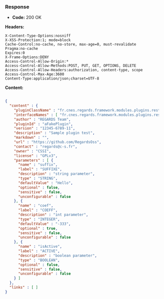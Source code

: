 ### Response

* **Code:** 200 OK

**Headers:**

`X-Content-Type-Options:nosniff`  
`X-XSS-Protection:1; mode=block`  
`Cache-Control:no-cache, no-store, max-age=0, must-revalidate`  
`Pragma:no-cache`  
`Expires:0`  
`X-Frame-Options:DENY`  
`Access-Control-Allow-Origin:*`  
`Access-Control-Allow-Methods:POST, PUT, GET, OPTIONS, DELETE`  
`Access-Control-Allow-Headers:authorization, content-type, scope`  
`Access-Control-Max-Age:3600`  
`Content-Type:application/json;charset=UTF-8`  

**Content:**

```json
    
{
  "content" : {
    "pluginClassName" : "fr.cnes.regards.framework.modules.plugins.rest.FakePlugin",
    "interfaceNames" : [ "fr.cnes.regards.framework.modules.plugins.rest.ISamplePlugin" ],
    "author" : "REGARDS Team",
    "pluginId" : "aFakePlugin",
    "version" : "12345-6789-11",
    "description" : "Sample plugin test",
    "markdown" : "",
    "url" : "https://github.com/RegardsOss",
    "contact" : "regards@c-s.fr",
    "owner" : "CSSI",
    "license" : "GPLv3",
    "parameters" : [ {
      "name" : "suffix",
      "label" : "SUFFIXE",
      "description" : "string parameter",
      "type" : "STRING",
      "defaultValue" : "Hello",
      "optional" : false,
      "sensitive" : false,
      "unconfigurable" : false
    }, {
      "name" : "coef",
      "label" : "COEFF",
      "description" : "int parameter",
      "type" : "INTEGER",
      "defaultValue" : "-333",
      "optional" : true,
      "sensitive" : false,
      "unconfigurable" : false
    }, {
      "name" : "isActive",
      "label" : "ACTIVE",
      "description" : "boolean parameter",
      "type" : "BOOLEAN",
      "optional" : false,
      "sensitive" : false,
      "unconfigurable" : false
    } ]
  },
  "links" : [ ]
}
```
